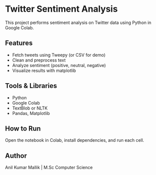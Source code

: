 # Twitter Sentiment Analysis

This project performs sentiment analysis on Twitter data using Python in Google Colab.

## Features
- Fetch tweets using Tweepy (or CSV for demo)
- Clean and preprocess text
- Analyze sentiment (positive, neutral, negative)
- Visualize results with matplotlib

## Tools & Libraries
- Python
- Google Colab
- TextBlob or NLTK
- Pandas, Matplotlib

## How to Run
Open the notebook in Colab, install dependencies, and run each cell.

## Author
Anil Kumar Mallik | M.Sc Computer Science
